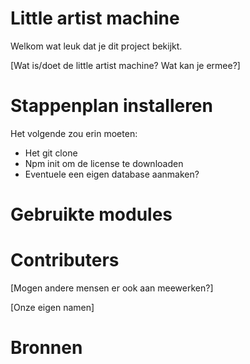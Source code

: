 # Little artist machine
Welkom wat leuk dat je dit project bekijkt.

[Wat is/doet de little artist machine? Wat kan je ermee?]

# Stappenplan installeren
Het volgende zou erin moeten:
- Het git clone
- Npm init om de license te downloaden
- Eventuele een eigen database aanmaken?

# Gebruikte modules 

# Contributers 
[Mogen andere mensen er ook aan meewerken?]

[Onze eigen namen]

# Bronnen


